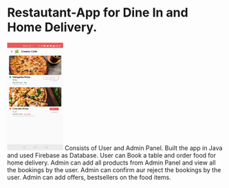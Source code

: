 # Restautant-App for Dine In and Home Delivery.
<img src ="Screenshot_20210725-220711.jpg" width="130" height="250"/>
Consists of User and Admin Panel.
Built the app in Java and used Firebase as Database.
User can Book a table and order food for home delivery.
Admin can add all products from Admin Panel and view all the bookings by the user.
Admin can confirm aur reject the bookings by the user.
Admin can add offers, bestsellers on the food items.
